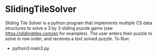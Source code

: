 # SlidingTileSolver

Sliding Tile Solver is a python program that implements multiple CS data structures to solve a 3 by 3 sliding puzzle game (see https://slidingtiles.com/en for examples).  The user enters their puzzle to solve in row order, and receives a text solved puzzle.
To Run:
- python3 main3.py
